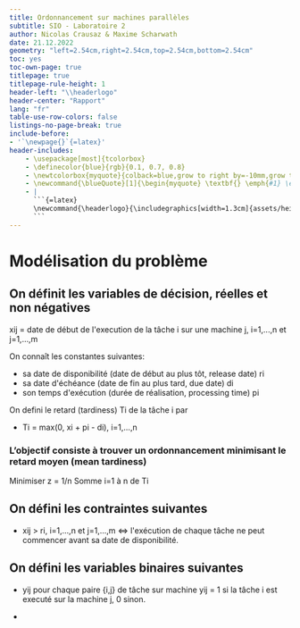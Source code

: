 ```yaml
---
title: Ordonnancement sur machines parallèles
subtitle: SIO - Laboratoire 2
author: Nicolas Crausaz & Maxime Scharwath
date: 21.12.2022
geometry: "left=2.54cm,right=2.54cm,top=2.54cm,bottom=2.54cm"
toc: yes
toc-own-page: true
titlepage: true
titlepage-rule-height: 1
header-left: "\\headerlogo"
header-center: "Rapport"
lang: "fr"
table-use-row-colors: false
listings-no-page-break: true
include-before:
- '`\newpage{}`{=latex}'
header-includes:
    - \usepackage[most]{tcolorbox}
    - \definecolor{blue}{rgb}{0.1, 0.7, 0.8}
    - \newtcolorbox{myquote}{colback=blue,grow to right by=-10mm,grow to left by=-10mm, boxrule=0pt,boxsep=0pt,breakable}
    - \newcommand{\blueQuote}[1]{\begin{myquote} \textbf{} \emph{#1} \end{myquote}}
    - |
      ```{=latex}
      \newcommand{\headerlogo}{\includegraphics[width=1.3cm]{assets/heig.png}}
      ```
---
```

# Modélisation du problème

## On définit les variables de décision, réelles et non négatives
xij = date de début de l'execution de la tâche i sur une machine j, i=1,...,n et j=1,...,m

On connaît les constantes suivantes:
- sa date de disponibilité (date de début au plus tôt, release date) ri
- sa date d'échéance (date de fin au plus tard, due date) di
- son temps d'exécution (durée de réalisation, processing time) pi

On defini le retard (tardiness) Ti de la tâche i par
- Ti = max(0, xi + pi - di), i=1,...,n

### L’objectif consiste à trouver un ordonnancement minimisant le retard moyen (mean tardiness)

Minimiser z = 1/n Somme i=1 à n de Ti

## On défini les contraintes suivantes

- xij > ri, i=1,...,n et j=1,...,m <=> l'exécution de chaque tâche ne peut commencer avant sa date de disponibilité.

## On défini les variables binaires suivantes
- yij pour chaque paire {i,j} de tâche sur machine
  yij = 1 si la tâche i est executé sur la machine j, 0 sinon.

- 